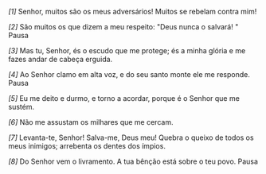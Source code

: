 *[1]* Senhor, muitos são os meus adversários! Muitos se rebelam contra mim!

*[2]* São muitos os que dizem a meu respeito: "Deus nunca o salvará! " Pausa

*[3]* Mas tu, Senhor, és o escudo que me protege; és a minha glória e me fazes andar de cabeça erguida.

*[4]* Ao Senhor clamo em alta voz, e do seu santo monte ele me responde. Pausa

*[5]* Eu me deito e durmo, e torno a acordar, porque é o Senhor que me sustém.

*[6]* Não me assustam os milhares que me cercam.

*[7]* Levanta-te, Senhor! Salva-me, Deus meu! Quebra o queixo de todos os meus inimigos; arrebenta os dentes dos ímpios.

*[8]* Do Senhor vem o livramento. A tua bênção está sobre o teu povo. Pausa

